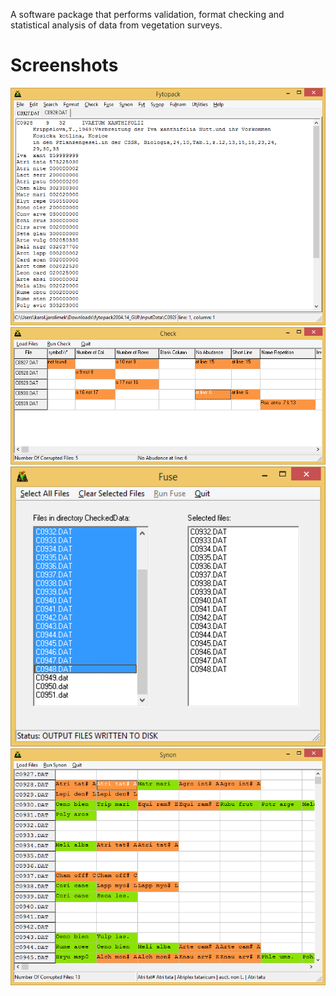 A software package that performs validation, format checking and statistical
analysis of data from vegetation surveys.

# Screenshots
<img src="./screenshots/fytopack.png" width="700">
<img src="./screenshots/check.png" width="700">
<img src="./screenshots/fuse.png" width="700">
<img src="./screenshots/synon.png" width="700">
